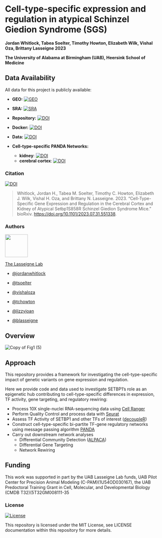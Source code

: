 
# Cell-type-specific expression and regulation in atypical Schinzel Giedion Syndrome (SGS)

__Jordan Whitlock, Tabea Soelter, Timothy Howton, Elizabeth Wilk, Vishal Oza, Brittany Lasseigne 2023__


__The University of Alabama at Birmingham (UAB), Heersink School of Medicine__
## Data Availability

All data for this project is publicly available:

* __GEO:__ [![GEO](https://img.shields.io/badge/GEO-GSE237816-pink)](https://www.ncbi.nlm.nih.gov/geo/query/acc.cgi?acc=GSE237816)

* __SRA:__ [![SRA](https://img.shields.io/badge/SRA-PRJNA996862-purple)](https://www.ncbi.nlm.nih.gov/Traces/study/?acc=PRJNA996862&o=acc_s%3Aa)

* __Repository:__ [![DOI](https://zenodo.org/badge/DOI/10.5281/zenodo.8190948.svg)](https://doi.org/10.5281/zenodo.8190948)

* __Docker:__ [![DOI](https://zenodo.org/badge/DOI/10.5281/zenodo.8190923.svg)](https://doi.org/10.5281/zenodo.8190923)

* __Data:__ [![DOI](https://zenodo.org/badge/DOI/10.5281/zenodo.8192482.svg)](https://doi.org/10.5281/zenodo.8192482)

* __Cell-type-specific PANDA Networks:__
   * __kidney__: [![DOI](https://zenodo.org/badge/DOI/10.5281/zenodo.8199697.svg)](https://doi.org/10.5281/zenodo.8199697)
   * __cerebral cortex__: [![DOI](https://zenodo.org/badge/DOI/10.5281/zenodo.8199844.svg)](https://doi.org/10.5281/zenodo.8199844)

### Citation
[![DOI](https://img.shields.io/badge/DOI-add_doi_here!!!-blue)](https://www.biorxiv.org/)

> Whitlock, Jordan H., Tabea M. Soelter, Timothy C. Howton, Elizabeth J. Wilk, Vishal H. Oza, and Brittany N. Lasseigne. 2023. “Cell-Type-Specific Gene Expression and Regulation in the Cerebral Cortex and Kidney of Atypical Setbp1S858R Schinzel Giedion Syndrome Mice.” bioRxiv. https://doi.org/10.1101/2023.07.31.551338.



### Authors 
<img src="https://www.lasseigne.org/img/main/lablogo.png" width="75" height="75">

[The Lasseigne Lab](https://www.lasseigne.org/)

- [@jordanwhitlock](https://github.com/jordanwhitlock)

- [@tsoelter](https://github.com/tsoelter)

- [@vishaloza](https://github.com/vishaloza)

- [@tchowton](https://github.com/tchowton)

- [@lizzyjoan](https://github.com/lizzyjoan)

- [@blasseigne](https://github.com/blasseigne) 

## Overview
![Copy of Fig1 (5)](https://github.com/lasseignelab/230227_JW_Setbp1Manuscript/assets/62023125/b120d83e-75f4-4bf4-a036-ad78e06828da)
   
## Approach

This repository provides a framework for investigating the cell-type-specific impact of genetic variants on gene expression and regulation.  

Here we provide code and data used to investigate SETBP1’s role as an epigenetic hub contributing to cell-type-specific differences in expression, TF activity, gene targeting, and regulatory rewiring: 

* Process 10X single-nuclei RNA-sequencing data using [Cell Ranger](https://support.10xgenomics.com/single-cell-gene-expression/software/pipelines/latest/what-is-cell-ranger)
* Perform Quality Control and process data with [Seurat](https://satijalab.org/seurat/)
* Assess TF Activity of SETBP1 and other TFs of interest ([decoupleR](https://saezlab.github.io/decoupleR/))
* Construct cell-type-specific bi-partite TF-gene regulatory networks using message passing algorithm [PANDA](https://netzoo.github.io/zooanimals/panda/)
* Carry out downstream network analyses 
    * Differential Community Detection ([ALPACA](https://netzoo.github.io/zooanimals/alpaca/))
    * Differential Gene Targeting
    * Network Rewiring
## Funding 

This work was supported in part by the UAB Lasseigne Lab funds, UAB Pilot Center for Precision Animal Modeling (C-PAM)(1U54OD030167), the UAB Predoctoral Training Grant in Cell, Molecular, and Developmental Biology (CMDB T32)(5T32GM008111-35
### License
[![License](https://img.shields.io/badge/LICENSE-MIT_License-yellow)](https://github.com/lasseignelab/230227_JW_Setbp1Manuscript/blob/main/LICENSE) 

This repository is licensed under the MIT License, see LICENSE documentation within this repository for more details.


